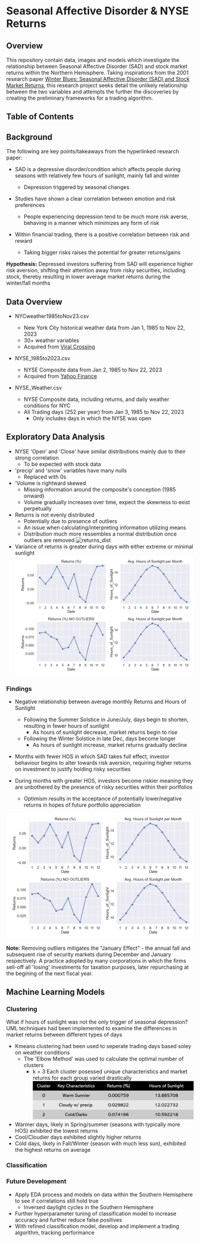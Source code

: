 # Seasonal Affective Disorder & NYSE Returns
## Overview
This repository contain data, images and models which investigate the relationship between Seasonal Affective Disorder (SAD) and stock market returns within the Northern Hemisphere. Taking inspirations from the 2001 research paper [Winter Blues: Seasonal Affective Disorder (SAD) and Stock Market Returns](http://qed.econ.queensu.ca/faculty/mackinnon/econ872/papers/kamstra-kramer-levi.pdf), this research project seeks detail the unlikely relationship between the two variables and attempts the further the discoveries by creating the preliminary frameworks for a trading algorithm.
## Table of Contents

## Background 
The following are key points/takeaways from the hyperlinked research paper:
- SAD is a depressive disorder/condition which affects people during seasons with relatively few hours of sunlight, mainly fall and winter
    - Depression triggered by seasonal changes
- Studies have shown a clear correlation between emotion and risk preferences
    - People experiencing depression tend to be much more risk averse, behaving in a manner which minimizes any form of risk 

- Within financial trading, there is a positive correlation between risk and reward
    - Taking bigger risks raises the potential for greater returns/gains

__Hypothesis:__
Depressed investors suffering from SAD will experience higher risk aversion, shifting their attention away from risky securities, including stock, thereby resulting in lower average market returns during the winter/fall months

## Data Overview
- NYCweather1985toNov23.csv
    - New York City historical weather data from Jan 1, 1985 to Nov 22, 2023
    - 30+ weather variables 
    - Acquired from [Viral Crossing](https://www.visualcrossing.com/)

- NYSE_1985to2023.csv
    - NYSE Composite data from Jan 2, 1985 to Nov 22, 2023
    - Acquired from [Yahoo Finance](https://finance.yahoo.com/quote/%5ENYA/)

- NYSE_Weather.csv
    - NYSE Composite data, including returns, and daily weather conditions for NYC
    - All Trading days (252 per year) from Jan 3, 1985 to Nov 22, 2023
        - Only includes days in which the NYSE was open

## Exploratory Data Analysis
- NYSE 'Open' and 'Close' have similar distributions mainly due to their strong correlation
    - To be expected with stock data
- 'precip' and 'snow' variables have many nulls
    - Replaced with 0s
- 'Volume is rightward skewed
    - Missing information around the composite's conception (1985 onward)
    - Volume gradually increases over time, expect the skewness to exist perpetually
- Returns is not evenly distributed
    - Potentially due to presence of outliers
    - An issue when calculating/interpreting information utilizing means
    - Distribution much more ressembles a normal distribution once outliers are removed
![returns_dist](images/returns_dist.png')
- Variance of returns is greater during days with either extreme or minimal sunlight
![return_HOS](images/returns_HOS.png)

### Findings
- Negative relationship between average monthly Returns and Hours of Sunlight
    - Following the Summer Solstice in June/July, days begin to shorten, resulting in fewer hours of sunlight
        - As hours of sunlight decrease, market returns begin to rise
    - Following the Winter Solstice in late Dec, days become longer
        - As hours of sunlight increase, market returns gradually decline

- Months with fewer HOS in which SAD takes full effect, investor behaviour begins to alter towards risk aversion, requiring higher returns on investment to justify holding risky securities

- During months with greater HOS, investors become riskier meaning they are unbothered by the presence of risky securities within their portfolios
    - Optimism results in the acceptance of potentially lower/negative returns in hopes of future portfolio appreciation

 ![returns_vs_HOS](images/returns_HOS.png)   

 __Note:__ Removing outliers mitigates the "January Effect" - the annual fall and subsequent rise of security markets during December and January respectively. A practice adopted by many corporations in which the firms sell-off all 'losing' investments for taxation purposes, later repurchasing at the begining of the next fiscal year.


## Machine Learning Models

### Clustering
What if hours of sunlight was not the only trigger of seasonal depression? 
UML techniques had been implemented to examine the differences in market returns between different types of days
- Kmeans clustering had been used to seperate trading days based soley on weather conditions
    - The 'Elbow Method' was used to calculate the optimal number of clusters
        - k = 3
Each cluster posessed unique characteristics and market returns for each group varied drastically
![cluster_table](images/table.png)   
- Warmer days, likely in Spring/summer (seasons with typically more HOS) exhibited the lowest returns
- Cool/Cloudier days exhibited slightly higher returns
- Cold days, likely in Fall/Winter (season with much less sun), exhibited the highest returns on average

### Classification 

### Future Development
- Apply EDA process and models on data within the Southern Hemisphere to see if correlations still hold true
    - Inversed daylight cycles in the Southern Hemisphere
- Further hyperparameter tuning of classification model to increase accuracy and further reduce false positives
- With refined classification model, develop and implement a trading algorithm, tracking performance 